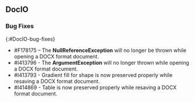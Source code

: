 ## DocIO

### Bug Fixes
{:#DocIO-bug-fixes}

* \#F178175 – The **NullReferenceException** will no longer be thrown while opening a DOCX format document.
* \#I413796 - The **ArgumentException** will no longer thrown while opening a DOCX format document.
* \#I413793 - Gradient fill for shape is now preserved properly while resaving a DOCX format document.
* \#I414869 - Table is now preserved properly while resaving a DOCX format document.